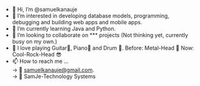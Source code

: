 - 👋 Hi, I’m @samuelkanauje
- 👀 I’m interested in developing database models, programming, debugging and building web apps and mobile apps.
- 🌱 I’m currently learning Java and Python.
- 💞️ I’m looking to collaborate on *** projects (Not thinking yet, currently busy on my own.)
- 💖 I love playing Guitar🎸, Piano🎹 and Drum 🥁. Before: Metal-Head 🤘 Now: Cool-Rock-Head 😎
- 📫 How to reach me ...<br>
 -> 📧 samuelkanauje@gmail.com. <br>
 -> 🏨 SamJe-Technology Systems<br>

<!---
samuelkanauje/samuelkanauje is a ✨ special ✨ repository because its `README.md` (this file) appears on your GitHub profile.
You can click the Preview link to take a look at your changes.
--->
